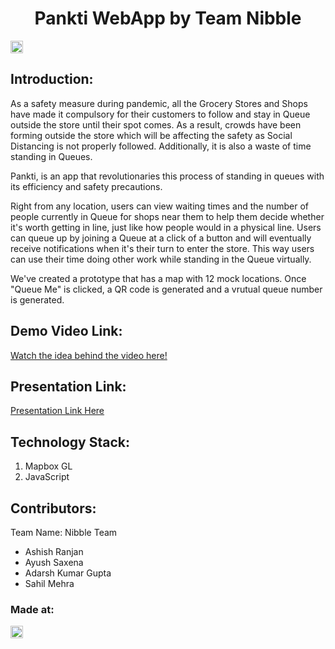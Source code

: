 <h1 align="center">Pankti WebApp by Team Nibble</h1>
<p align="center">
</p>

<a href="https://hack36.com"> <img src="http://bit.ly/BuiltAtHack36" height=20px> </a>


## Introduction:
  As a safety measure during pandemic, all the Grocery Stores and Shops have made it compulsory for their customers to follow and stay in Queue outside the store until their spot comes. As a result, crowds have been forming outside the store which will be affecting the safety as Social Distancing is not properly followed. Additionally, it is also a waste of time standing in Queues.

Pankti, is an app that revolutionaries this process of standing in queues with its efficiency and safety precautions.

Right from any location, users can view waiting times and the number of people currently in Queue for shops near them to help them decide whether it's worth getting in line, just like how people would in a physical line. Users can queue up by joining a Queue at a click of a button and will eventually receive notifications when it's their turn to enter the store. This way users can use their time doing other work while standing in the Queue virtually.

We've created a prototype that has a map with 12 mock locations. Once "Queue Me" is clicked, a QR code is generated and a vrutual queue number is generated.
  
## Demo Video Link:
  <a href="https://youtu.be/dQw4w9WgXcQ">Watch the idea behind the video here!</a>
  
## Presentation Link:
  <a href="https://docs.google.com/presentation/d/1NEbqpM6J6UkmHN_J6NsgOhKvDU6fkfnli4OIg1lh-pk/edit?usp=sharing">Presentation Link Here</a>
  

## Technology Stack:
  1) Mapbox GL
  2) JavaScript

## Contributors:

Team Name: Nibble Team

* Ashish Ranjan
* Ayush Saxena
* Adarsh Kumar Gupta
* Sahil Mehra


### Made at:
<a href="https://hack36.com"> <img src="http://bit.ly/BuiltAtHack36" height=20px> </a>